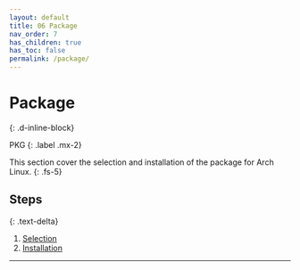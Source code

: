 ```yaml
---
layout: default
title: 06 Package
nav_order: 7
has_children: true
has_toc: false
permalink: /package/
---
```


# Package
{: .d-inline-block}

PKG
{: .label .mx-2}

This section cover the selection and installation of the package for Arch Linux.
{: .fs-5}

## Steps
{: .text-delta}

1. [Selection](/Andromeda/package/selection/)
1. [Installation](/Andromeda/package/installation/)

---
